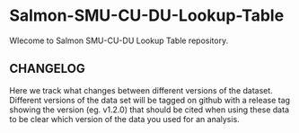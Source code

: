 # Salmon-SMU-CU-DU-Lookup-Table


Wlecome to Salmon SMU-CU-DU Lookup Table repository. 


## CHANGELOG

Here we track what changes between different versions of the dataset. Different versions of the data set will be tagged on github with a release tag showing the version (eg. v1.2.0) that should be cited when using these data to be clear which version of the data you used for an analysis.